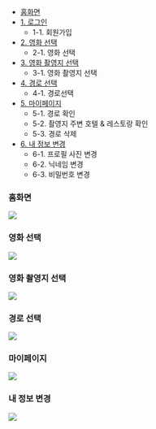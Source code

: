 - <a href="#fun0">홈화면
- <a href="#fun1">1.&nbsp;로그인</a>
 	- 1-1. 회원가입
- <a href="#fun2">2.&nbsp;영화 선택</a>
   	- 2-1. 영화 선택
- <a href="#fun3">3.&nbsp;영화 촬영지 선택</a>
  	- 3-1. 영화 촬영지 선택
- <a href="#fun4">4.&nbsp;경로 선택</a>
 	- 4-1. 경로선택
- <a href="#fun5">5.&nbsp;마이페이지</a>
	- 5-1. 경로 확인
   	- 5-2. 촬영지 주변 호텔 & 레스토랑 확인
  	- 5-3. 경로 삭제
- <a href="#fun6">6.&nbsp;내 정보 변경</a>
	- 6-1. 프로필 사진 변경
  	- 6-2. 닉네임 변경
  	- 6-3. 비밀번호 변경

### <a name="fun0">홈화면</a>
<img src="https://github.com/Psh230412/FirstWeb/assets/134483516/f0a97129-5c69-4ec9-a30e-b1866a206be1"/>

### <a name="fun1">영화 선택</a>
<img src="https://github.com/Psh230412/FirstWeb/assets/134483516/9f481ede-149b-4efd-b42a-5c9fe247c2e0"/>

### <a name="fun2">영화 촬영지 선택</a>
<img src="https://github.com/Psh230412/FirstWeb/assets/134483516/b95ef4d0-7c32-4544-b469-23178b566645"/>

### <a name="fun3">경로 선택</a>
<img src="https://github.com/Psh230412/FirstWeb/assets/134483516/29bc6027-427d-42af-8a49-2740f8a64192"/>

### <a name="fun4">마이페이지</a>
<img src="https://github.com/Psh230412/FirstWeb/assets/134483516/ec9e5b4f-c514-4406-826c-a0853ca015ef"/>

### <a name="fun5">내 정보 변경</a>
<img src="https://github.com/Psh230412/0623Start/assets/134483516/14b420c1-7f55-447d-a054-d7e4d51c074a"/>
